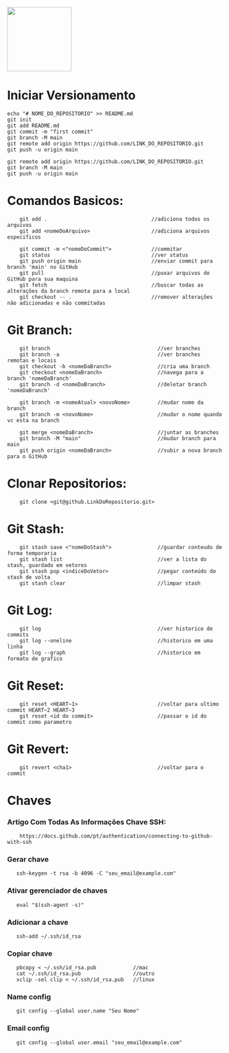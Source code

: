 
<img src="https://cdn.jsdelivr.net/gh/devicons/devicon/icons/git/git-original.svg" width="150" height="150" /> 

# Iniciar Versionamento
```
echo "# NOME_DO_REPOSITORIO" >> README.md
git init
git add README.md
git commit -m "first commit"
git branch -M main
git remote add origin https://github.com/LINK_DO_REPOSITORIO.git
git push -u origin main

git remote add origin https://github.com/LINK_DO_REPOSITORIO.git
git branch -M main                             
git push -u origin main
```
# Comandos Basicos:
```
    git add .                                  //adiciona todos os arquivos
    git add <nomeDoArquivo>                    //adiciona arquivos especificos

    git commit -m <"nomeDoCommit">             //commitar
    git status                                 //ver status
    git push origin main                       //enviar commit para branch 'main' no GitHub
    git pull                                   //puxar arquivos do GitHub para sua maquina
    git fetch                                  //buscar todas as alterações da branch remota para a local
    git checkout -- .                          //remover alterações não adicionadas e não commitadas
```
# Git Branch:
```
    git branch                                   //ver branches
    git branch -a                                //ver branches remotas e locais
    git checkout -b <nomeDaBranch>               //cria uma branch
    git checkout <nomeDaBranch>                  //navega para a branch 'nomeDaBranch'
    git branch -d <nomeDaBranch>                 //deletar branch 'nomeDaBranch'

    git branch -m <nomeAtual> <novoNome>         //mudar nome da branch
    git branch -m <novoNome>                     //mudar o nome quando vc esta na branch

    git merge <nomeDaBranch>                     //juntar as branches  
    git branch -M "main"                         //mudar branch para main
    git push origin <nomeDaBranch>               //subir a nova branch para o GitHub
```
# Clonar Repositorios:
```
    git clone <git@github.LinkDoRepositorio.git>
```
# Git Stash:
```
    git stash save <"nomeDoStash">               //guardar conteudo de forma temporaria
    git stash list                               //ver a lista do stash, guardado em vetores
    git stash pop <indiceDoVetor>                //pegar conteúdo do stash de volta
    git stash clear                              //limpar stash
```
# Git Log:
```
    git log                                      //ver historico de commits
    git log --oneline                            //historico em uma linha 
    git log --graph                              //historico em formato de grafico    
```
# Git Reset:
```
    git reset <HEART~1>                          //voltar para ultimo commit HEART~2 HEART~3 
    git reset <id do commit>                     //passar o id do commit como parametro
```
# Git Revert:
```
    git revert <cha1>                            //voltar para o commit 
```

# Chaves
### Artigo Com Todas As Informações Chave SSH:
```
    https://docs.github.com/pt/authentication/connecting-to-github-with-ssh
```
<!--
    ### Criar Chave ssh: Chave Publica:
    ssh-keygen -t ed25519 -c <"SeuGmailDoGithub@gmail.com"> 
    //a chave vai ser o 'arquivo.pub' 
    //chaveexemplo: feuawucnuaenvee5g58455g45gmail@gmail.com
-->
<!-- 
### Inicializar ssh:
```
    eval $(ssh-agent -s)
```
### Adicionar Chave Privada:
```
    ssh-add <caminhoDaChavePRIVADA>            //colocar o caminho do diretorio da pasta
```   

-----------------------
-->


### Gerar chave
```
   ssh-keygen -t rsa -b 4096 -C "seu_email@example.com"
```

### Ativar gerenciador de chaves
```
   eval "$(ssh-agent -s)"
```

### Adicionar a chave
```
   ssh-add ~/.ssh/id_rsa
```

### Copiar chave 
```
   pbcopy < ~/.ssh/id_rsa.pub            //mac
   cat ~/.ssh/id_rsa.pub                 //outro
   xclip -sel clip < ~/.ssh/id_rsa.pub   //linux
```

### Name config
```
   git config --global user.name "Seu Nome"
```

### Email config
```
   git config --global user.email "seu_email@example.com"
```












